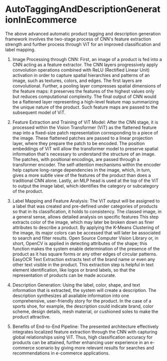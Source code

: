 # AutoTaggingAndDescriptionGenerationInEcommerce
The above advanced automatic product tagging and description generation framework involves the two-stage process of CNN's feature extraction strength and further process through ViT for an improved classification and label mapping.

1. Image Processing through CNN:
First, an image of a product is fed into a CNN acting as a feature extractor. The CNN layers progressively apply convolution operations combined with ReLU (Rectified Linear Unit) activation in order to capture spatial hierarchies and patterns of an image, such as textures, colors, and edges.
The first layers are convolutional. Further, a pooling layer compresses spatial dimensions of the feature maps: it preserves the features of the highest values only but reduces computational complexity.
The final output of CNN would be a flattened layer representing a high-level feature map summarizing the unique nature of the product. Such feature maps are passed to the subsequent model of ViT.

2. Feature Extraction and Training of ViT Model:
After the CNN stage, it is processed within the Vision Transformer (ViT) as the flattened feature map into a fixed-size patch representation corresponding to a piece of the image.
These flattened patches are passed to a linear projection layer, where they prepare the patch to be encoded. The position embeddings of ViT will allow the transformer model to preserve spatial information that's necessary to understand the structure of an image.
The patches, with positional encodings, are passed through a transformer encoder. The self-attention mechanisms within the encoder help capture long-range dependencies in the image, which, in turn, gives a more subtle view of the features of the product than does a traditional CNN alone.
Lastly, an MLP head is used at the top of the ViT to output the image label, which identifies the category or subcategory of the product.

3. Label Mapping and Feature Analysis:
The ViT output will be assigned to a label that was created and pre-defined under categories of products so that in its classification, it holds to consistency. The classed image, in a general sense, allows detailed analysis on specific features
This step extracts color of the image, which may later be broken down as finer attributes to describe a product. By applying the K-Means Clustering of the image, its major colors can be accessed that will later be associated to search and filter results.
Open Source Computer Vision Library or, in short, OpenCV is applied in detecting attributes of the shape; this function makes the system enable determination of the presence of the product as it has square forms or any other edges of circular patterns.
EasyOCR Text Extraction extracts text of the brand name or even any other text visible in the product. This extraction step is helpful in text element identification, like logos or brand labels, so that the representation of products can be made accurate.

4. Description Generation:
Using the label, color, shape, and text information that is extracted, the system will create a description. The description synthesizes all available information into one comprehensive, user-friendly story for the product. In the case of a sports shoe, for example, the description could indicate brand, color scheme, design details, mesh material, or cushioned soles to make the product attractive.

5. Benefits of End-to-End Pipeline:
The presented architecture effectively integrates localized feature extraction through the CNN with capturing global relationships using ViT. Thus, high classification accuracy for products can be attained, further enhancing user experience in an e-commerce scenario by giving more relevant results for searches and recommendations in e-commerce applications.

